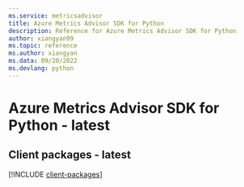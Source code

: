 ```yaml
---
ms.service: metricsadvisor
title: Azure Metrics Advisor SDK for Python
description: Reference for Azure Metrics Advisor SDK for Python
author: xiangyan99
ms.topic: reference
ms.author: xiangyan
ms.data: 09/20/2022
ms.devlang: python
---
```

# Azure Metrics Advisor SDK for Python - latest

## Client packages - latest
[!INCLUDE [client-packages](metrics-advisor-client-index.md)]